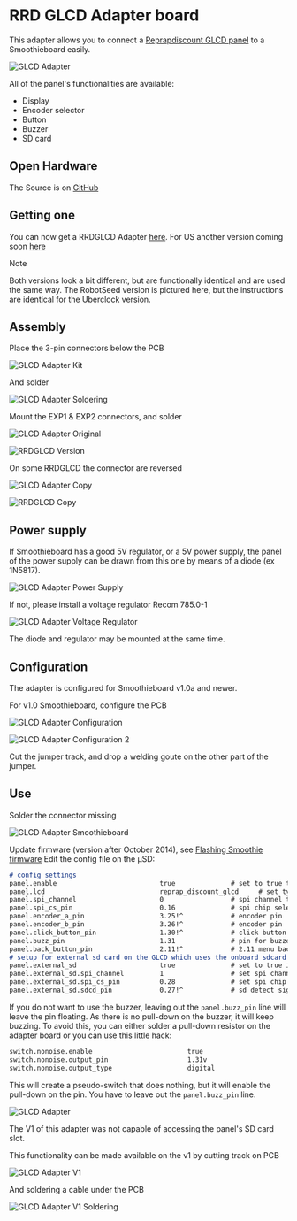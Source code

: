 
# RRD GLCD Adapter board

This adapter allows you to connect a [Reprapdiscount GLCD panel](http://smoothieware.org/panel) to a Smoothieboard easily.

![GLCD Adapter](/images/rrdglcdadapter/glcdav2.jpg)

All of the panel's functionalities are available:

- Display
- Encoder selector
- Button
- Buzzer
- SD card

## Open Hardware

The Source is on [GitHub](https://github.com/llegoff/GlcdAdapter2)

## Getting one

You can now get a RRDGLCD Adapter [here](http://robotseed.com).
For US another version coming soon [here](http://shop.uberclock.com)

> [!NOTE]
> Both versions look a bit different, but are functionally identical and are used the same way. The RobotSeed version is pictured here, but the instructions are identical for the Uberclock version.

## Assembly

Place the 3-pin connectors below the PCB

![GLCD Adapter Kit](/images/rrdglcdadapter/glcdav2_kit.jpg)

And solder

![GLCD Adapter Soldering](/images/rrdglcdadapter/glcdav2_weld0.jpg)

Mount the EXP1 & EXP2 connectors, and solder

![GLCD Adapter Original](/images/rrdglcdadapter/glcdav2_orig.jpg)

![RRDGLCD Version](/images/rrdglcdadapter/rrdglcdvo.png)

On some RRDGLCD the connector are reversed

![GLCD Adapter Copy](/images/rrdglcdadapter/glcdav2_copy.jpg)

![RRDGLCD Copy](/images/rrdglcdadapter/rrdglcdcopy.png)

## Power supply

If Smoothieboard has a good 5V regulator, or a 5V power supply, the panel of the power supply can be drawn from this one by means of a diode (ex 1N5817).

![GLCD Adapter Power Supply](/images/rrdglcdadapter/glcdav2_power1.jpg)

If not, please install a voltage regulator Recom 785.0-1

![GLCD Adapter Voltage Regulator](/images/rrdglcdadapter/glcdav2_power2.jpg)

The diode and regulator may be mounted at the same time.

## Configuration

The adapter is configured for Smoothieboard v1.0a and newer.

For v1.0 Smoothieboard, configure the PCB

![GLCD Adapter Configuration](/images/rrdglcdadapter/glcdav2_config1.jpg)

![GLCD Adapter Configuration 2](/images/rrdglcdadapter/glcdav2_config2.jpg)

Cut the jumper track, and drop a welding goute on the other part of the jumper.

## Use

Solder the connector missing

![GLCD Adapter Smoothieboard](/images/rrdglcdadapter/glcdv2_smoothie.png)

Update firmware (version after October 2014), see [Flashing Smoothie firmware](/flashing-smoothie-firmware.md)
Edit the config file on the µSD:

```markdown
# config settings
panel.enable                          true              # set to true to enable the panel code
panel.lcd                             reprap_discount_glcd     # set type of panel
panel.spi_channel                     0                 # spi channel to use  ; GLCD EXP1 Pins 3,5 (MOSI, SCLK)
panel.spi_cs_pin                      0.16              # spi chip select     ; GLCD EXP1 Pin 4
panel.encoder_a_pin                   3.25!^            # encoder pin         ; GLCD EXP2 Pin 3
panel.encoder_b_pin                   3.26!^            # encoder pin         ; GLCD EXP2 Pin 5
panel.click_button_pin                1.30!^            # click button        ; GLCD EXP1 Pin 2
panel.buzz_pin                        1.31              # pin for buzzer      ; GLCD EXP1 Pin 1
panel.back_button_pin                 2.11!^            # 2.11 menu back      ; GLCD EXP2 Pin 8
# setup for external sd card on the GLCD which uses the onboard sdcard SPI port
panel.external_sd                     true              # set to true if there is an extrernal sdcard on the panel
panel.external_sd.spi_channel         1                 # set spi channel the sdcard is on
panel.external_sd.spi_cs_pin          0.28              # set spi chip select for the sdcard (or any spare pin)
panel.external_sd.sdcd_pin            0.27!^            # sd detect signal (set to nc if no sdcard detect) (or any spare pin)
```

If you do not want to use the buzzer, leaving out the `panel.buzz_pin` line will leave the pin floating. As there is no pull-down on the buzzer, it will keep buzzing. To avoid this, you can either solder a pull-down resistor on the adapter board or you can use this little hack:

```markdown
switch.nonoise.enable                        true
switch.nonoise.output_pin                    1.31v
switch.nonoise.output_type                   digital
```

This will create a pseudo-switch that does nothing, but it will enable the pull-down on the pin. You have to leave out the `panel.buzz_pin` line.

![GLCD Adapter](/images/rrdglcdadapter/adapter.jpg)

The V1 of this adapter was not capable of accessing the panel's SD card slot.

This functionality can be made available on the v1 by cutting track on PCB

![GLCD Adapter V1](/images/rrdglcdadapter/gcldv1_03.jpg)

And soldering a cable under the PCB

![GLCD Adapter V1 Soldering](/images/rrdglcdadapter/gcldv1_04.jpg)
